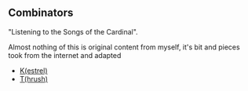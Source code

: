 ## Combinators

"Listening to the Songs of the Cardinal".

Almost nothing of this is original content from myself, it's bit and pieces took from
the internet and adapted

 * [K(estrel)](kestrel.ts)
 * [T(hrush)](thrush.ts)